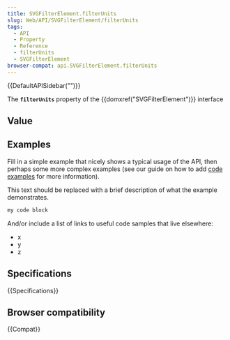 ```yaml
---
title: SVGFilterElement.filterUnits
slug: Web/API/SVGFilterElement/filterUnits
tags:
  - API
  - Property
  - Reference
  - filterUnits
  - SVGFilterElement
browser-compat: api.SVGFilterElement.filterUnits
---
```

{{DefaultAPISidebar("")}}

The **`filterUnits`** property of the {{domxref("SVGFilterElement")}} interface 

## Value



## Examples

Fill in a simple example that nicely shows a typical usage of the API, then perhaps some more complex examples (see our guide on how to add [code examples](/en-US/docs/MDN/Contribute/Structures/Code_examples) for more information).

This text should be replaced with a brief description of what the example demonstrates.

```js
my code block
```

And/or include a list of links to useful code samples that live elsewhere:

*   x
*   y
*   z

## Specifications

{{Specifications}}

## Browser compatibility

{{Compat}}


